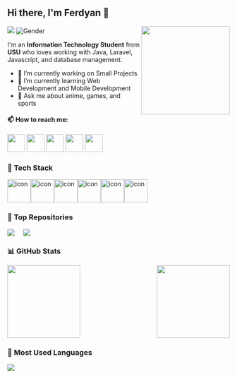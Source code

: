 ## Hi there, I'm Ferdyan 👋
[![](https://visitor-badge.laobi.icu/badge?page_id=coderdestroyer.coderdestroyer)](https://visitor-badge.laobi.icu/badge?page_id=coderdestroyer.coderdestroyer) ![Gender](https://img.shields.io/badge/gender-%F0%9F%A4%B5-lightgrey)
<img align="right" src="https://user-images.githubusercontent.com/74038190/212748842-9fcbad5b-6173-4175-8a61-521f3dbb7514.gif" width="200">

I'm an **Information Technology Student** from **USU** who loves working with Java, Laravel, Javascript, and database management.

- 🔭 I’m currently working on Small Projects
- 🌱 I’m currently learning Web Development and Mobile Development
- 💬 Ask me about anime, games, and sports

#### 📫 **How to reach me:**
<p align="left">
  <a href="https://steamcommunity.com/id/samcanbakar" target="_blank"><img src="https://upload.wikimedia.org/wikipedia/commons/8/83/Steam_icon_logo.svg" width="40"></a>
  <a href="[https://discord.com/users/ferrr1666](https://discord.gg/hwhNxpHR)" target="_blank"><img src="https://github.com/sciencepal/sciencepal/blob/master/assets/discord-round.svg" width="40"></a>
  <a href="https://www.linkedin.com/in/ferdyan-darwis-309138355/" target="_blank"><img src="https://img.icons8.com/color/48/000000/linkedin.png" width="40"></a>
  <a href="https://www.facebook.com/ferdyandarwis" target="_blank"><img src="https://img.icons8.com/fluent/48/000000/facebook-new.png" width="40"></a>
  <a href="https://www.instagram.com/ferdyan.__/" target="_blank"><img src="https://img.icons8.com/fluent/48/000000/instagram-new.png" width="40"></a>

</p>

### 🚀 **Tech Stack**
<div style="display: flex; align-items: flex-start;">
  <img src="https://techstack-generator.vercel.app/js-icon.svg" alt="icon" width="53" height="53" />
  <img src="https://techstack-generator.vercel.app/nginx-icon.svg" alt="icon" width="53" height="53" />
  <img src="https://techstack-generator.vercel.app/mysql-icon.svg" alt="icon" width="53" height="53" />
  <img src="https://techstack-generator.vercel.app/java-icon.svg" alt="icon" width="53" height="53" />
  <img src="https://techstack-generator.vercel.app/github-icon.svg" alt="icon" width="53" height="53" />
  <img src="https://techstack-generator.vercel.app/cpp-icon.svg" alt="icon" width="53" height="53" />
</div>

### 📌 **Top Repositories**
<div style="display: flex; align-items: center; gap: 20px;">
  <a href="https://github.com/coderdestroyer/coderdestroyer">
    <img src="https://github-readme-stats.vercel.app/api/pin/?username=coderdestroyer&repo=github-readme-stats&theme=buefy" />
  </a>
  <a href="https://github.com/coderdestroyer/kasirSJB-Fix">
    <img src="https://github-readme-stats.vercel.app/api/pin/?username=coderdestroyer&repo=coderdestroyer.github.io&theme=buefy" />
  </a>
</div>

### 📊 **GitHub Stats**
<div style="display: flex; align-items: center; justify-content: space-between; gap: 20px;">
  <img src="https://github-readme-stats.vercel.app/api?username=coderdestroyer&show_icons=true&theme=radical" height="165"/>
  <img src="https://github.com/Anmol-Baranwal/Cool-GIFs-For-GitHub/assets/74038190/491e3e44-11a0-487a-b07b-717f677bbe4a" height="165"/>
</div>


### 📌 **Most Used Languages**
<div style="display: flex; align-items: center;">
  <img src="https://github-readme-stats.vercel.app/api/top-langs/?username=coderdestroyer&layout=compact&theme=radical" />
</div>
